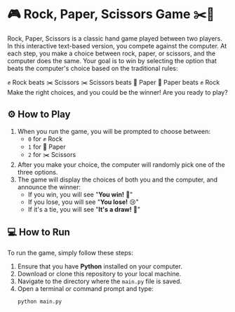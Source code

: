 # 🎮 Rock, Paper, Scissors Game ✂️📝

Rock, Paper, Scissors is a classic hand game played between two players. In this interactive text-based version, you compete against the computer. At each step, you make a choice between rock, paper, or scissors, and the computer does the same. Your goal is to win by selecting the option that beats the computer's choice based on the traditional rules:

✊ Rock beats ✂️ Scissors
✂️ Scissors beats 📄 Paper
📄 Paper beats ✊ Rock
Make the right choices, and you could be the winner! Are you ready to play?

## ⚙️ How to Play

1. When you run the game, you will be prompted to choose between:
   - `0` for ✊ Rock
   - `1` for 📄 Paper
   - `2` for ✂️ Scissors
2. After you make your choice, the computer will randomly pick one of the three options.
3. The game will display the choices of both you and the computer, and announce the winner:
   - If you win, you will see "**You win!** 🎉"
   - If you lose, you will see "**You lose!** 😢"
   - If it's a tie, you will see "**It's a draw!** 🤝"

## 💻 How to Run

To run the game, simply follow these steps:

1. Ensure that you have **Python** installed on your computer.
2. Download or clone this repository to your local machine.
3. Navigate to the directory where the `main.py` file is saved.
4. Open a terminal or command prompt and type:
   ```bash
   python main.py

